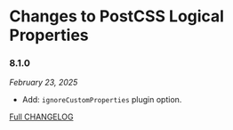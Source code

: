 # Changes to PostCSS Logical Properties

### 8.1.0

_February 23, 2025_

- Add: `ignoreCustomProperties` plugin option.

[Full CHANGELOG](https://github.com/csstools/postcss-plugins/tree/main/plugins/postcss-logical/CHANGELOG.md)

